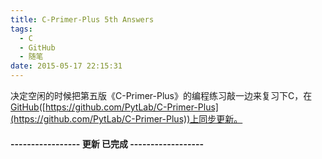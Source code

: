 ```yaml
---
title: C-Primer-Plus 5th Answers
tags:
  - C
  - GitHub
  - 随笔
date: 2015-05-17 22:15:31
---
```


决定空闲的时候把第五版《C-Primer-Plus》的编程练习敲一边来复习下C，在[<ins datetime="2015-05-17T14:13:48+00:00">GitHub</ins>](https://github.com/PytLab/C-Primer-Plus)([https://github.com/PytLab/C-Primer-Plus](https://github.com/PytLab/C-Primer-Plus))上同步更新。

#### -----------------  更新 已完成 ------------------

